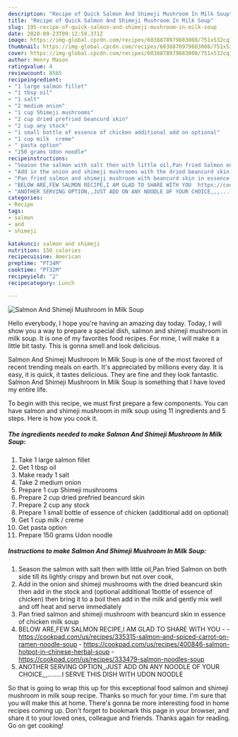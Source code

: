 ```yaml
---
description: "Recipe of Quick Salmon And Shimeji Mushroom In Milk Soup"
title: "Recipe of Quick Salmon And Shimeji Mushroom In Milk Soup"
slug: 195-recipe-of-quick-salmon-and-shimeji-mushroom-in-milk-soup
date: 2020-09-23T09:12:59.371Z
image: https://img-global.cpcdn.com/recipes/6038878979883008/751x532cq70/salmon-and-shimeji-mushroom-in-milk-soup-recipe-main-photo.jpg
thumbnail: https://img-global.cpcdn.com/recipes/6038878979883008/751x532cq70/salmon-and-shimeji-mushroom-in-milk-soup-recipe-main-photo.jpg
cover: https://img-global.cpcdn.com/recipes/6038878979883008/751x532cq70/salmon-and-shimeji-mushroom-in-milk-soup-recipe-main-photo.jpg
author: Henry Mason
ratingvalue: 4
reviewcount: 8565
recipeingredient:
- "1 large salmon fillet"
- "1 tbsp oil"
- "1 salt"
- "2 medium onion"
- "1 cup Shimeji mushrooms"
- "2 cup dried prefried beancurd skin"
- "2 cup any stock"
- "1 small bottle of essence of chicken additional add on optional"
- "1 cup milk  creme"
- " pasta option"
- "150 grams Udon noodle"
recipeinstructions:
- "Season the salmon with salt then with little oil,Pan fried Salmon on both side till its lightly crispy and brown but not over cook,"
- "Add in the onion and shimeji mushrooms with the dried beancurd skin then add in the stock and (optional additional 1bottle of essence of chicken) then bring it to a boil then add in the milk and gently mix well and off heat and serve immediately"
- "Pan fried salmon and shimeji mushroom with beancurd skin in essence of chicken milk soup"
- "BELOW ARE,FEW SALMON RECIPE,I AM GLAD TO SHARE WITH YOU  https://cookpad.com/us/recipes/335315-salmon-and-spiced-carrot-on-ramen-noodle-soup https://cookpad.com/us/recipes/400846-salmon-hotpot-in-chinese-herbal-soup https://cookpad.com/us/recipes/333479-salmon-noodles-soup"
- "ANOTHER SERVING OPTION,,JUST ADD ON ANY NOODLE OF YOUR CHOICE,,,........I SERVE THIS DISH WITH UDON NOODLE"
categories:
- Recipe
tags:
- salmon
- and
- shimeji

katakunci: salmon and shimeji 
nutrition: 150 calories
recipecuisine: American
preptime: "PT34M"
cooktime: "PT32M"
recipeyield: "2"
recipecategory: Lunch

---
```



![Salmon And Shimeji Mushroom In Milk Soup](https://img-global.cpcdn.com/recipes/6038878979883008/751x532cq70/salmon-and-shimeji-mushroom-in-milk-soup-recipe-main-photo.jpg)

Hello everybody, I hope you're having an amazing day today. Today, I will show you a way to prepare a special dish, salmon and shimeji mushroom in milk soup. It is one of my favorites food recipes. For mine, I will make it a little bit tasty. This is gonna smell and look delicious.



Salmon And Shimeji Mushroom In Milk Soup is one of the most favored of recent trending meals on earth. It's appreciated by millions every day. It is easy, it is quick, it tastes delicious. They are fine and they look fantastic. Salmon And Shimeji Mushroom In Milk Soup is something that I have loved my entire life.


To begin with this recipe, we must first prepare a few components. You can have salmon and shimeji mushroom in milk soup using 11 ingredients and 5 steps. Here is how you cook it.

<!--inarticleads1-->

##### The ingredients needed to make Salmon And Shimeji Mushroom In Milk Soup:

1. Take 1 large salmon fillet
1. Get 1 tbsp oil
1. Make ready 1 salt
1. Take 2 medium onion
1. Prepare 1 cup Shimeji mushrooms
1. Prepare 2 cup dried prefried beancurd skin
1. Prepare 2 cup any stock
1. Prepare 1 small bottle of essence of chicken (additional add on optional)
1. Get 1 cup milk / creme
1. Get  pasta option
1. Prepare 150 grams Udon noodle




<!--inarticleads2-->

##### Instructions to make Salmon And Shimeji Mushroom In Milk Soup:

1. Season the salmon with salt then with little oil,Pan fried Salmon on both side till its lightly crispy and brown but not over cook,
1. Add in the onion and shimeji mushrooms with the dried beancurd skin then add in the stock and (optional additional 1bottle of essence of chicken) then bring it to a boil then add in the milk and gently mix well and off heat and serve immediately
1. Pan fried salmon and shimeji mushroom with beancurd skin in essence of chicken milk soup
1. BELOW ARE,FEW SALMON RECIPE,I AM GLAD TO SHARE WITH YOU -  - https://cookpad.com/us/recipes/335315-salmon-and-spiced-carrot-on-ramen-noodle-soup - https://cookpad.com/us/recipes/400846-salmon-hotpot-in-chinese-herbal-soup - https://cookpad.com/us/recipes/333479-salmon-noodles-soup
1. ANOTHER SERVING OPTION,,JUST ADD ON ANY NOODLE OF YOUR CHOICE,,,........I SERVE THIS DISH WITH UDON NOODLE




So that is going to wrap this up for this exceptional food salmon and shimeji mushroom in milk soup recipe. Thanks so much for your time. I'm sure that you will make this at home. There's gonna be more interesting food in home recipes coming up. Don't forget to bookmark this page in your browser, and share it to your loved ones, colleague and friends. Thanks again for reading. Go on get cooking!
